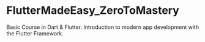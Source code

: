 # FlutterMadeEasy_ZeroToMastery
Basic Course in Dart &amp; Flutter. Introduction to modern app development with the Flutter Framework.
